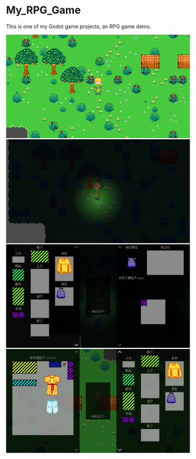 # My_RPG_Game
This is one of my Godot game projects, an RPG game demo.


![image](Resource/Image/1.png)
![image](Resource/Image/2.png)
![image](Resource/Image/3.png)
![image](Resource/Image/4.png)
